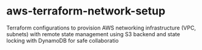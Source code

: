 # aws-terraform-network-setup
Terraform configurations to provision AWS networking infrastructure (VPC, subnets) with remote state management using S3 backend and state locking with DynamoDB for safe collaboratio
